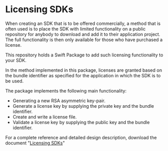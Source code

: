 # Licensing SDKs

When creating an SDK that is to be offered commercially, a method that is often used is to place the SDK with limited functionality on a public repository for anybody to download and add it to their application project. The full functionality is then only available for those who have purchased a license.

This repository holds a Swift Package to add such licensing functionality to your SDK.

In the method implemented in this package, licenses are granted based on the bundle identifier as specified for the application in which the SDK is to be used.

The package implements the following main functionality:
* Generating a new RSA asymmetric key-pair.
* Generate a license key by supplying the private key and the bundle identifier.
* Create and write a license file.
* Validate a license key by supplying the public key and the bundle identifier.

For a complete reference and detailed design description, download the document "[Licensing SDKs](https://docs.google.com/document/d/1lQ_W0G891qJgnb63-4g72k95IIa5zuBn3TznHAQkiiI/preview)"

